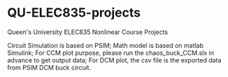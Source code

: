 # QU-ELEC835-projects
Queen's University ELEC835 Nonlinear Course Projects

Circuit Simulation is based on PSIM;
Math model is based on matlab Simulink;
For CCM plot purpose, please run the chaos_buck_CCM.slx in advance to get output data;
For DCM plot, the csv file is the exported data from PSIM DCM buck circuit.
